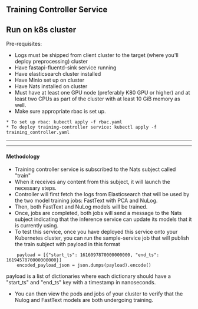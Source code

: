 ## Training Controller Service

## Run on k8s cluster
Pre-requisites:
* Logs must be shipped from client cluster to the target (where you'll deploy preprocessing) cluster
* Have fastapi-fluentd-sink service running
* Have elasticsearch cluster installed
* Have Minio set up on cluster
* Have Nats installed on cluster
* Must have at least one GPU node (preferably K80 GPU or higher) and at least two CPUs as part of the cluster with at least 10 GiB memory as well.
* Make sure appropriate rbac is set up. 

```
* To set up rbac: kubectl apply -f rbac.yaml
* To deploy training-controller service: kubectl apply -f training_controller.yaml
```
---
---
#### Methodology
* Training controller service is subscribed to the Nats subject called "train"
* When it receives any content from this subject, it will launch the necessary steps.
* Controller will first fetch the logs from Elasticsearch that will be used by the two model training jobs: FastText with PCA and NuLog.
* Then, both FastText and NuLog models will be trained.
* Once, jobs are completed, both jobs will send a message to the Nats subject indicating that the inference service can update its models that it is currently using.
* To test this service, once you have deployed this service onto your Kubernetes cluster, you can run the sample-service job that will publish the train subject with
payload in this format
```
    payload = [{"start_ts": 1616097870000000000, "end_ts": 1619457870000000000}]
    encoded_payload_json = json.dumps(payload).encode()
```
payload is a list of dictionaries where each dictionary should have a "start_ts" and "end_ts" key with a timestamp in nanoseconds.
* You can then view the pods and jobs of your cluster to verify that the Nulog and FastText models are both undergoing training.